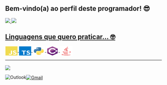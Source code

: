 ## Bem-vindo(a) ao perfil deste programador! 😎

 <div>
  
   <!--Status do Usuário-->
  
   <a href="https://github.com/sal0minh0">
   <img height="200em" src="https://github-readme-stats.vercel.app/api?username=sal0minh0&show_icons=true&theme=chartreuse-dark&include_all_commits=true&count_private=true"/>
  
   <img height="250em" src="https://github-readme-stats.vercel.app/api/top-langs/?username=sal0minh0&layout=donut&langs_count=6&theme=chartreuse-dark"/>
   
</div>

 <!-- Linguagens que usarei-->


## Linguagens que quero praticar... 🤓


<div style="display: inline_block">
 
   <!-- Imagens das Linguagens -->
   
  <img align="center" alt="Js" height="30" width="40" src="https://raw.githubusercontent.com/devicons/devicon/master/icons/javascript/javascript-plain.svg">

  <img align="center" alt="Ts" height="30" width="40" src="https://raw.githubusercontent.com/devicons/devicon/refs/heads/master/icons/typescript/typescript-original.svg">
 
  <img align="center" alt="Python" height="30" width="40" src="https://raw.githubusercontent.com/devicons/devicon/refs/heads/master/icons/python/python-original.svg">
 
  <img align="center" alt="C#" height="30" width="40" src="https://raw.githubusercontent.com/devicons/devicon/master/icons/csharp/csharp-original.svg">
  
  <img align="center" alt="Java" height="30" width="40" src="https://raw.githubusercontent.com/devicons/devicon/master/icons/java/java-plain.svg">
  
</div>

---

<img align="center" src="https://via.placeholder.com/800x1.png?text=">

 <p align center>

 <!-- Imagens dos E-mails -->
  
   <a href="mailto:salomaomoraes1@hotmail.com"><img align="left" alt="Outlook" src="https://img.shields.io/badge/Microsoft_Outlook-0078D4?style=for-the-badge&logo=microsoft-outlook&logoColor=white" target="_blank">
  </a>
  
   <a href="mailto:salomaomoraes.cassiano@gmail.com"><img align="center" alt="Gmail" src="https://img.shields.io/badge/Gmail-D14836?style=for-the-badge&logo=gmail&logoColor=white" target="_blank">
  </a>
 </p> 
 

